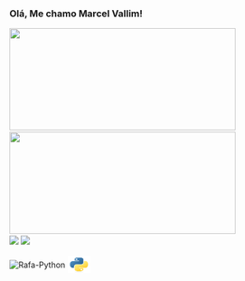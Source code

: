 ### Olá, Me chamo Marcel Vallim!

<div>
 <img width="400" height="180" src="https://github-readme-stats.vercel.app/api?username=MarcelVallim&show_icons=true&theme=radical"/>
 <img width="400" height="180" src="https://github-readme-stats.vercel.app/api/top-langs/?username=MarcelVallim&layout=compact&theme=dracula"/>


                 
</div>
<div> 
  <a href="mailto:marcelvallim1810@gmail.com"><img src="https://img.shields.io/badge/-Gmail-%23333?style=for-the-badge&logo=gmail&logoColor=white" target="_blank"></a>
  <a href="https://www.linkedin.com/in/marcel-vallim-224310250" target="_blank"><img src="https://img.shields.io/badge/-LinkedIn-%230077B5?style=for-the-badge&logo=linkedin&logoColor=white" target="_blank"></a> 
  
</div>

<div style="display: inline_block"><br>
     <img align="center" alt="Rafa-Python" height="30" width="40" src="https://cdn.jsdelivr.net/gh/devicons/devicon/icons/salesforce/salesforce-original.svg" />
    <img align="center" alt="Rafa-Python" height="30" width="40" src="https://raw.githubusercontent.com/devicons/devicon/master/icons/python/python-original.svg">
   
    


</div>
